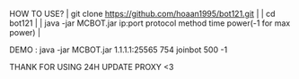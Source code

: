HOW TO USE?
| git clone https://github.com/hoaan1995/bot121.git |
| cd bot121 |
| java -jar MCBOT.jar ip:port protocol method time power(-1 for max power) |

DEMO : java -jar MCBOT.jar 1.1.1.1:25565 754 joinbot 500 -1

THANK FOR USING
24H UPDATE PROXY <3
